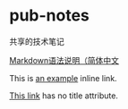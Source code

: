 # pub-notes
共享的技术笔记

[Markdown语法说明（简体中文]( http://www.appinn.com/markdown/ "Markdown") 

This is [an example]( http://example.com/ "Title") inline link.

[This link]( http://example.net/ ) has no title attribute.
